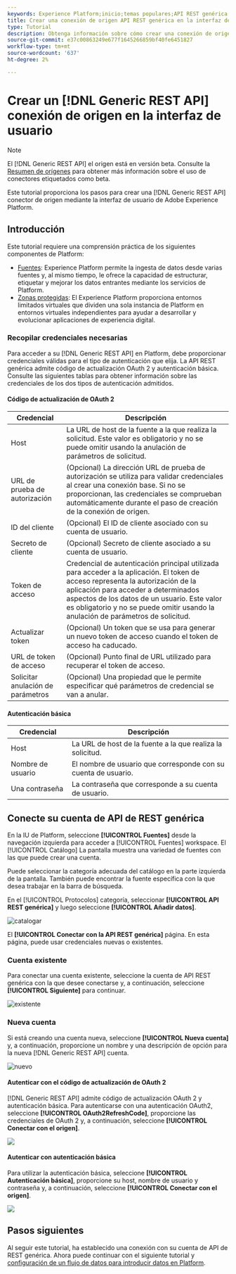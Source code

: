 ```yaml
---
keywords: Experience Platform;inicio;temas populares;API REST genérica
title: Crear una conexión de origen API REST genérica en la interfaz de usuario
type: Tutorial
description: Obtenga información sobre cómo crear una conexión de origen de API REST genérica mediante la interfaz de usuario de Adobe Experience Platform.
source-git-commit: e37c00863249e677f1645266859bf40fe6451827
workflow-type: tm+mt
source-wordcount: '637'
ht-degree: 2%

---
```


# Crear un [!DNL Generic REST API] conexión de origen en la interfaz de usuario

>[!NOTE]
>
> El [!DNL Generic REST API] el origen está en versión beta. Consulte la [Resumen de orígenes](../../../../home.md#terms-and-conditions) para obtener más información sobre el uso de conectores etiquetados como beta.

Este tutorial proporciona los pasos para crear una [!DNL Generic REST API] conector de origen mediante la interfaz de usuario de Adobe Experience Platform.

## Introducción

Este tutorial requiere una comprensión práctica de los siguientes componentes de Platform:

* [Fuentes](../../../../home.md): Experience Platform permite la ingesta de datos desde varias fuentes y, al mismo tiempo, le ofrece la capacidad de estructurar, etiquetar y mejorar los datos entrantes mediante los servicios de Platform.
* [Zonas protegidas](../../../../../sandboxes/home.md): El Experience Platform proporciona entornos limitados virtuales que dividen una sola instancia de Platform en entornos virtuales independientes para ayudar a desarrollar y evolucionar aplicaciones de experiencia digital.

### Recopilar credenciales necesarias

Para acceder a su [!DNL Generic REST API] en Platform, debe proporcionar credenciales válidas para el tipo de autenticación que elija. La API REST genérica admite código de actualización OAuth 2 y autenticación básica. Consulte las siguientes tablas para obtener información sobre las credenciales de los dos tipos de autenticación admitidos.

#### Código de actualización de OAuth 2

| Credencial | Descripción |
| --- | --- |
| Host | La URL de host de la fuente a la que realiza la solicitud. Este valor es obligatorio y no se puede omitir usando la anulación de parámetros de solicitud. |
| URL de prueba de autorización | (Opcional) La dirección URL de prueba de autorización se utiliza para validar credenciales al crear una conexión base. Si no se proporcionan, las credenciales se comprueban automáticamente durante el paso de creación de la conexión de origen. |
| ID del cliente | (Opcional) El ID de cliente asociado con su cuenta de usuario. |
| Secreto de cliente | (Opcional) Secreto de cliente asociado a su cuenta de usuario. |
| Token de acceso | Credencial de autenticación principal utilizada para acceder a la aplicación. El token de acceso representa la autorización de la aplicación para acceder a determinados aspectos de los datos de un usuario. Este valor es obligatorio y no se puede omitir usando la anulación de parámetros de solicitud. |
| Actualizar token | (Opcional) Un token que se usa para generar un nuevo token de acceso cuando el token de acceso ha caducado. |
| URL de token de acceso | (Opcional) Punto final de URL utilizado para recuperar el token de acceso. |
| Solicitar anulación de parámetros | (Opcional) Una propiedad que le permite especificar qué parámetros de credencial se van a anular. |


#### Autenticación básica

| Credencial | Descripción |
| --- | --- |
| Host | La URL de host de la fuente a la que realiza la solicitud. |
| Nombre de usuario | El nombre de usuario que corresponde con su cuenta de usuario. |
| Una contraseña | La contraseña que corresponde a su cuenta de usuario. |

## Conecte su cuenta de API de REST genérica

En la IU de Platform, seleccione **[!UICONTROL Fuentes]** desde la navegación izquierda para acceder a [!UICONTROL Fuentes] workspace. El [!UICONTROL Catálogo] La pantalla muestra una variedad de fuentes con las que puede crear una cuenta.

Puede seleccionar la categoría adecuada del catálogo en la parte izquierda de la pantalla. También puede encontrar la fuente específica con la que desea trabajar en la barra de búsqueda.

En el [!UICONTROL Protocolos] categoría, seleccionar **[!UICONTROL API REST genérica]** y luego seleccione **[!UICONTROL Añadir datos]**.

![catalogar](../../../../images/tutorials/create/generic-rest/catalog.png)

El **[!UICONTROL Conectar con la API REST genérica]** página. En esta página, puede usar credenciales nuevas o existentes.

### Cuenta existente

Para conectar una cuenta existente, seleccione la cuenta de API REST genérica con la que desee conectarse y, a continuación, seleccione **[!UICONTROL Siguiente]** para continuar.

![existente](../../../../images/tutorials/create/generic-rest/existing.png)

### Nueva cuenta

Si está creando una cuenta nueva, seleccione **[!UICONTROL Nueva cuenta]** y, a continuación, proporcione un nombre y una descripción de opción para la nueva [!DNL Generic REST API] cuenta.

![nuevo](../../../../images/tutorials/create/generic-rest/new.png)

#### Autenticar con el código de actualización de OAuth 2

[!DNL Generic REST API] admite código de actualización OAuth 2 y autenticación básica. Para autenticarse con una autenticación OAuth2, seleccione **[!UICONTROL OAuth2RefreshCode]**, proporcione las credenciales de OAuth 2 y, a continuación, seleccione **[!UICONTROL Conectar con el origen]**.

![](../../../../images/tutorials/create/generic-rest/oauth2.png)

#### Autenticar con autenticación básica

Para utilizar la autenticación básica, seleccione **[!UICONTROL Autenticación básica]**, proporcione su host, nombre de usuario y contraseña y, a continuación, seleccione **[!UICONTROL Conectar con el origen]**.

![](../../../../images/tutorials/create/generic-rest/basic-authentication.png)

## Pasos siguientes

Al seguir este tutorial, ha establecido una conexión con su cuenta de API de REST genérica. Ahora puede continuar con el siguiente tutorial y [configuración de un flujo de datos para introducir datos en Platform](../../dataflow/protocols.md).
